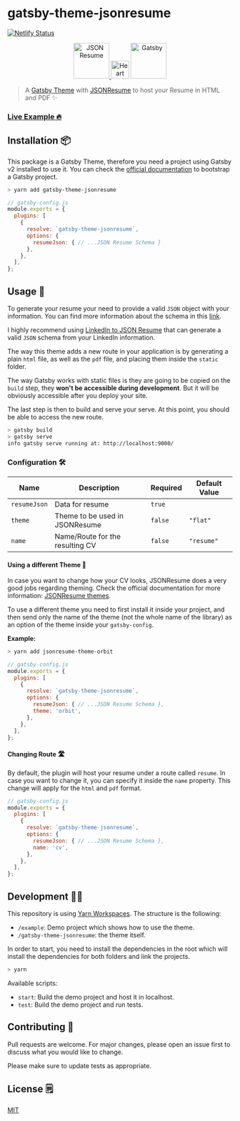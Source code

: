 # gatsby-theme-jsonresume

[![Netlify Status](https://api.netlify.com/api/v1/badges/b5f3d0f3-3897-44ca-8956-01ca42e9df70/deploy-status)](https://app.netlify.com/sites/sad-neumann-882ab2/deploys)

<p align="center">
  <a href="https://github.com/jsonresume">
    <img alt="JSON Resume" src="https://avatars3.githubusercontent.com/u/7943272?s=200&v=4" width="80" />
  </a>
  <img src="https://image.flaticon.com/icons/svg/148/148836.svg" alt="Heart" width="40" />
  <a href="https://www.gatsbyjs.org">
    <img alt="Gatsby" src="https://www.gatsbyjs.org/monogram.svg" width="80" />
  </a>
</p>

> A [Gatsby Theme](https://www.gatsbyjs.org) with [JSONResume](https://jsonresume.org/) to host your Resume in HTML and PDF ✨

### [Live Example 🔥](https://gatsby-theme-jsonresume.netlify.com/)

## Installation 📦

This package is a Gatsby Theme, therefore you need a project using Gatsby v2 installed to use it. You can check the [official documentation](https://www.gatsbyjs.org/docs/quick-start/) to bootstrap a Gatsby project.

```bash
> yarn add gatsby-theme-jsonresume
```

```javascript
// gatsby-config.js
module.exports = {
  plugins: [
    {
      resolve: `gatsby-theme-jsonresume`,
      options: {
        resumeJson: { // ...JSON Resume Schema }
      },
    },
  ],
};
```

## Usage 🔋

To generate your resume your need to provide a valid `JSON` object with your information. You can find more information about the schema in this [link](https://jsonresume.org/schema/).

I highly recommend using [LinkedIn to JSON Resume](https://jmperezperez.com/linkedin-to-json-resume/) that can generate a valid `JSON` schema from your LinkedIn information.

The way this theme adds a new route in your application is by generating a plain `html` file, as well as the `pdf` file, and placing them inside the `static` folder.

The way Gatsby works with static files is they are going to be copied on the `build` step, they **won't be accessible during development**. But it will be obviously accessible after you deploy your site.

The last step is then to build and serve your serve. At this point, you should be able to access the new route.

```bash
> gatsby build
> gatsby serve
info gatsby serve running at: http://localhost:9000/
```

### Configuration 🛠

| Name         | Description                     | Required | Default Value |
| ------------ | ------------------------------- | -------- | ------------- |
| `resumeJson` | Data for resume                 | `true`   |               |
| `theme`      | Theme to be used in JSONResume  | `false`  | `"flat"`      |
| `name`       | Name/Route for the resulting CV | `false`  | `"resume"`    |

#### Using a different Theme 🌈

In case you want to change how your CV looks, JSONResume does a very good jobs regarding theming. Check the official documentation for more information: [JSONResume themes](https://jsonresume.org/themes/).

To use a different theme you need to first install it inside your project, and then send only the name of the theme (not the whole name of the library) as an option of the theme inside your `gatsby-config`.

**Example:**

```bash
> yarn add jsonresume-theme-orbit
```

```javascript
// gatsby-config.js
module.exports = {
  plugins: [
    {
      resolve: `gatsby-theme-jsonresume`,
      options: {
        resumeJson: { // ...JSON Resume Schema },
        theme: 'orbit',
      },
    },
  ],
};
```

#### Changing Route 🛣

By default, the plugin will host your resume under a route called `resume`. In case you want to change it, you can specify it inside the `name` property. This change will apply for the `html` and `pdf` format.

```javascript
// gatsby-config.js
module.exports = {
  plugins: [
    {
      resolve: `gatsby-theme-jsonresume`,
      options: {
        resumeJson: { // ...JSON Resume Schema },
        name: 'cv',
      },
    },
  ],
};
```

## Development 👷‍♂️

This repository is using [Yarn Workspaces](https://yarnpkg.com/lang/en/docs/workspaces/). The structure is the following:

- `/example`: Demo project which shows how to use the theme.
- `/gatsby-theme-jsonresume`: the theme itself.

In order to start, you need to install the dependencies in the root which will install the dependencies for both folders and link the projects.

```bash
> yarn
```

Available scripts:

- `start`: Build the demo project and host it in localhost.
- `test`: Build the demo project and run tests.

## Contributing 🙌

Pull requests are welcome. For major changes, please open an issue first to discuss what you would like to change.

Please make sure to update tests as appropriate.

## License 🗒

[MIT](https://choosealicense.com/licenses/mit/)
